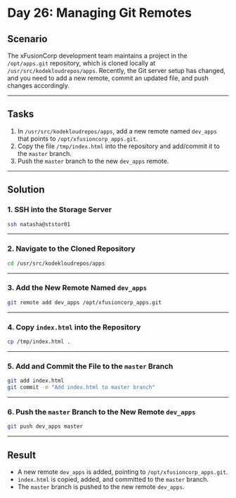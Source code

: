 # Day 26: Managing Git Remotes

## Scenario

The xFusionCorp development team maintains a project in the `/opt/apps.git` repository, which is cloned locally at `/usr/src/kodekloudrepos/apps`. Recently, the Git server setup has changed, and you need to add a new remote, commit an updated file, and push changes accordingly.

---

## Tasks

1. In `/usr/src/kodekloudrepos/apps`, add a new remote named `dev_apps` that points to `/opt/xfusioncorp_apps.git`.
2. Copy the file `/tmp/index.html` into the repository and add/commit it to the `master` branch.
3. Push the `master` branch to the new `dev_apps` remote.

---

## Solution

### 1. SSH into the Storage Server

```bash
ssh natasha@ststor01
```

---

### 2. Navigate to the Cloned Repository

```bash
cd /usr/src/kodekloudrepos/apps
```

---

### 3. Add the New Remote Named `dev_apps`

```bash
git remote add dev_apps /opt/xfusioncorp_apps.git
```

---

### 4. Copy `index.html` into the Repository

```bash
cp /tmp/index.html .
```

---

### 5. Add and Commit the File to the `master` Branch

```bash
git add index.html
git commit -m "Add index.html to master branch"
```

---

### 6. Push the `master` Branch to the New Remote `dev_apps`

```bash
git push dev_apps master
```

---

## Result

- A new remote `dev_apps` is added, pointing to `/opt/xfusioncorp_apps.git`.
- `index.html` is copied, added, and committed to the `master` branch.
- The `master` branch is pushed to the new remote `dev_apps`.
